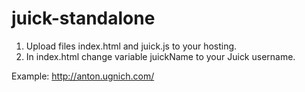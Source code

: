 juick-standalone
==========
1. Upload files index.html and juick.js to your hosting.
2. In index.html change variable juickName to your Juick username.

Example: http://anton.ugnich.com/

